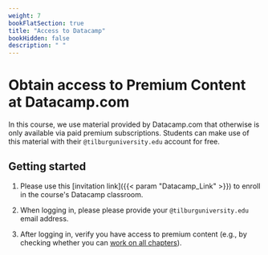 ```yaml
---
weight: 7
bookFlatSection: true
title: "Access to Datacamp"
bookHidden: false
description: " "
---
```


# Obtain access to Premium Content at Datacamp.com

In this course, we use material provided by Datacamp.com that otherwise is only available via paid premium subscriptions. Students can make use of this material with their `@tilburguniversity.edu` account for free.

## Getting started

1) Please use this [invitation link]({{< param "Datacamp_Link" >}}) to enroll in the course's Datacamp classroom. 

2) When logging in, please please provide your `@tilburguniversity.edu` email address.

3) After logging in, verify you have access to premium content (e.g., by checking whether you can [work on all chapters](https://datacamp.com/courses/intermediate-r)).

<!--4) If you can't premium content, please send an [email to our library support team, asking them to provide you with full access for this course](mailto:Library-Scienceskills@tilburguniversity.edu).
-->

<!--
Encountering problems? Check the [sign-up instructions provided by the University's library](https://www.tilburguniversity.edu/students/skills/programming). <!--External students are encouraged to buy a subscription for the duration of this course.-->

